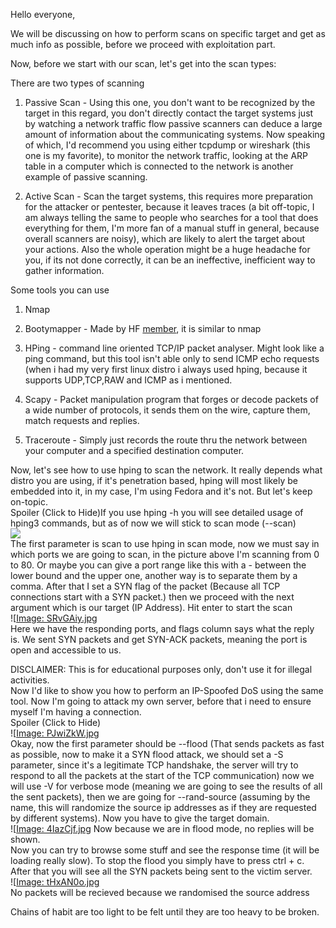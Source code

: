 Hello everyone,  
  
We will be discussing on how to perform scans on specific target and get as much info as possible, before we proceed with exploitation part.  
  
Now, before we start with our scan, let's get into the scan types:  
  
There are two types of scanning  

1. Passive Scan - Using this one, you don't want to be recognized by the target in this regard, you don't directly contact the target systems just by watching a network traffic flow passive scanners can deduce a large amount of information about the communicating systems. Now speaking of which, I'd recommend you using either tcpdump or wireshark (this one is my favorite), to monitor the network traffic, looking at the ARP table in a computer which is connected to the network is another example of passive scanning.  
      
    
2. Active Scan - Scan the target systems, this requires more preparation for the attacker or pentester, because it leaves traces (a bit off-topic, I am always telling the same to people who searches for a tool that does everything for them, I'm more fan of a manual stuff in general, because overall scanners are noisy), which are likely to alert the target about your actions. Also the whole operation might be a huge headache for you, if its not done correctly, it can be an ineffective, inefficient way to gather information.  
    

  
Some tools you can use  

1. Nmap  
    
2. Bootymapper - Made by HF [member](https://hackforums.net/member.php?action=profile&uid=4504133), it is similar to nmap  
    
3. HPing - command line oriented TCP/IP packet analyser. Might look like a ping command, but this tool isn't able only to send ICMP echo requests (when i had my very first linux distro i always used hping, because it supports UDP,TCP,RAW and ICMP as i mentioned.  
    
4. Scapy - Packet manipulation program that forges or decode packets of a wide number of protocols, it sends them on the wire, capture them, match requests and replies.  
    
5. Traceroute - Simply just records the route thru the network between your computer and a specified destination computer.  
    

  
Now, let's see how to use hping to scan the network. It really depends what distro you are using, if it's penetration based, hping will most likely be embedded into it, in my case, I'm using Fedora and it's not. But let's keep on-topic.  
Spoiler (Click to Hide)If you use hping -h you will see detailed usage of hping3 commands, but as of now we will stick to scan mode (--scan)  
![](https://i.imgur.com/RUeyMny.jpg)  
The first parameter is scan to use hping in scan mode, now we must say in which ports we are going to scan, in the picture above I'm scanning from 0 to 80. Or maybe you can give a port range like this with a - between the lower bound and the upper one, another way is to separate them by a comma. After that I set a SYN flag of the packet (Because all TCP connections start with a SYN packet.) then we proceed with the next argument which is our target (IP Address). Hit enter to start the scan  
![[Image: SRvGAiy.jpg](https://i.imgur.com/SRvGAiy.jpg)  
Here we have the responding ports, and flags column says what the reply is. We sent SYN packets and get SYN-ACK packets, meaning the port is open and accessible to us.  
  
DISCLAIMER: This is for educational purposes only, don't use it for illegal activities.  
Now I'd like to show you how to perform an IP-Spoofed DoS using the same tool. Now I'm going to attack my own server, before that i need to ensure myself I'm having a connection.  
Spoiler (Click to Hide)  
![[Image: PJwiZkW.jpg](https://i.imgur.com/PJwiZkW.jpg)  
Okay, now the first parameter should be --flood (That sends packets as fast as possible, now to make it a SYN flood attack, we should set a -S parameter, since it's a legitimate TCP handshake, the server will try to respond to all the packets at the start of the TCP communication) now we will use -V for verbose mode (meaning we are going to see the results of all the sent packets), then we are going for --rand-source (assuming by the name, this will randomize the source ip addresses as if they are requested by different systems). Now you have to give the target domain.  
![[Image: 4IazCjf.jpg](https://i.imgur.com/4IazCjf.jpg) Now because we are in flood mode, no replies will be shown.  
Now you can try to browse some stuff and see the response time (it will be loading really slow). To stop the flood you simply have to press ctrl + c. After that you will see all the SYN packets being sent to the victim server.  
![[Image: tHxAN0o.jpg](https://i.imgur.com/tHxAN0o.jpg)  
No packets will be recieved because we randomised the source address  

Chains of habit are too light to be felt until they are too heavy to be broken.